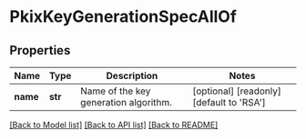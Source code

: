 # PkixKeyGenerationSpecAllOf

## Properties
Name | Type | Description | Notes
------------ | ------------- | ------------- | -------------
**name** | **str** | Name of the key generation algorithm.    | [optional] [readonly] [default to 'RSA']

[[Back to Model list]](../README.md#documentation-for-models) [[Back to API list]](../README.md#documentation-for-api-endpoints) [[Back to README]](../README.md)


